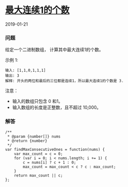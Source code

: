 # [最大连续1的个数](https://leetcode-cn.com/problems/max-consecutive-ones)
2019-01-21

### 问题

给定一个二进制数组， 计算其中最大连续1的个数。

示例 1:

```
输入: [1,1,0,1,1,1]
输出: 3
解释: 开头的两位和最后的三位都是连续1，所以最大连续1的个数是 3.
```
注意：

* 输入的数组只包含 0 和1。
* 输入数组的长度是正整数，且不超过 10,000。

### 解答

```
/**
 * @param {number[]} nums
 * @return {number}
 */
var findMaxConsecutiveOnes = function(nums) {
    var max_count = c = 0;
    for (var i = 0; i < nums.length; i += 1) {
        c = nums[i] ? c + 1 : 0;
        max_count = max_count < c ? c : max_count;
    }
    return max_count || c;
};
```